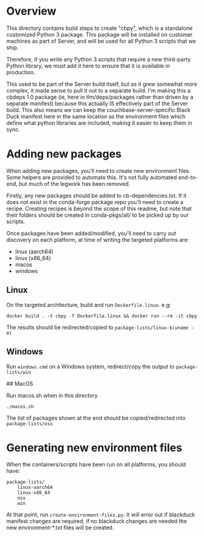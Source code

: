 # Overview

This directory contains build steps to create "cbpy", which is a
standalone customized Python 3 package. This package will be installed
on customer machines as part of Server, and will be used for all Python
3 scripts that we ship.

Therefore, if you write any Python 3 scripts that require a new third-party
Python library, we must add it here to ensure that it is available in
production.

This used to be part of the Server build itself, but as it grew somewhat
more complex, it made sense to pull it out to a separate build. I'm
making this a cbdeps 1.0 package (ie, here in tlm/deps/packages rather
than driven by a separate manifest) because this actually IS effectively
part of the Server build. This also means we can keep the
couchbase-server-specific Black Duck manifest here in the same location
as the environment files which define what python libraries are
included, making it easier to keep them in sync.

# Adding new packages

When adding new packages, you'll need to create new environment files. Some
helpers are provided to automate this. It's not fully automated end-to-end,
but much of the legwork has been removed.

Firstly, any new packages should be added to cb-dependencies.txt. If it does
not exist in the conda-forge package repo you'll need to create a recipe.
Creating recipes is beyond the scope of this readme, but note that their
folders should be created in conda-pkgs/all/ to be picked up by our scripts.

Once packages have been added/modified, you'll need to carry out discovery
on each platform, at time of writing the targeted platforms are:

- linux (aarch64)
- linux (x86_64)
- macos
- windows

## Linux

On the targeted architecture, build and run `Dockerfile.linux`. e.g:

`docker build . -t cbpy -f Dockerfile.linux && docker run --rm -it cbpy`

The results should be redirected/copied to `package-lists/linux-$(uname -m)`

## Windows

Run `windows.cmd` on a Windows system, redirect/copy the output to
`package-lists/win`

## MacOS

Run macos.sh when in this directory

`./macos.sh`

The list of packages shown at the end should be copied/redirected into
`package-lists/osx`

# Generating new environment files

When the containers/scripts have been run on all platforms, you should have:

    package-lists/
        linux-aarch64
        linux-x86_64
        osx
        win

At that point, run `create-environment-files.py`. It will error out if
blackduck manifest changes are required, if no blackduck changes
are needed the new environment-*.txt files will be created.
